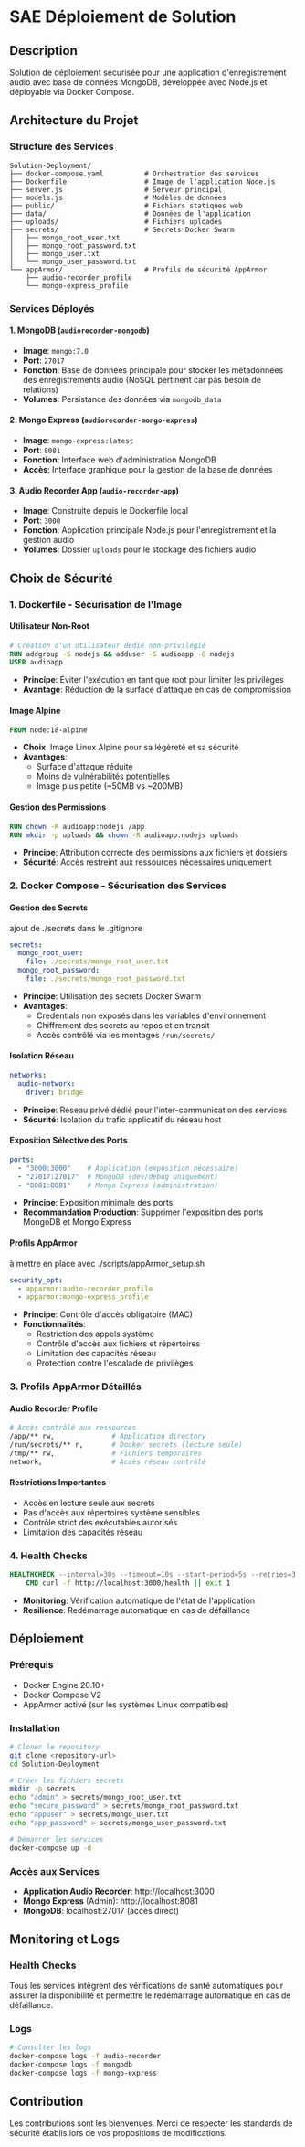 # SAE Déploiement de Solution

## Description
Solution de déploiement sécurisée pour une application d'enregistrement audio avec base de données MongoDB, développée avec Node.js et déployable via Docker Compose.

## Architecture du Projet

### Structure des Services
```
Solution-Deployment/
├── docker-compose.yaml          # Orchestration des services
├── Dockerfile                   # Image de l'application Node.js
├── server.js                    # Serveur principal
├── models.js                    # Modèles de données
├── public/                      # Fichiers statiques web
├── data/                        # Données de l'application
├── uploads/                     # Fichiers uploadés
├── secrets/                     # Secrets Docker Swarm
│   ├── mongo_root_user.txt
│   ├── mongo_root_password.txt
│   ├── mongo_user.txt
│   └── mongo_user_password.txt
└── appArmor/                    # Profils de sécurité AppArmor
    ├── audio-recorder_profile
    └── mongo-express_profile
```

### Services Déployés

#### 1. **MongoDB** (`audiorecorder-mongodb`)
- **Image**: `mongo:7.0`
- **Port**: `27017`
- **Fonction**: Base de données principale pour stocker les métadonnées des enregistrements audio (NoSQL pertinent car pas besoin de relations)
- **Volumes**: Persistance des données via `mongodb_data`

#### 2. **Mongo Express** (`audiorecorder-mongo-express`)
- **Image**: `mongo-express:latest`
- **Port**: `8081`
- **Fonction**: Interface web d'administration MongoDB
- **Accès**: Interface graphique pour la gestion de la base de données

#### 3. **Audio Recorder App** (`audio-recorder-app`)
- **Image**: Construite depuis le Dockerfile local
- **Port**: `3000`
- **Fonction**: Application principale Node.js pour l'enregistrement et la gestion audio
- **Volumes**: Dossier `uploads` pour le stockage des fichiers audio

## Choix de Sécurité

### 1. **Dockerfile - Sécurisation de l'Image**

#### Utilisateur Non-Root
```dockerfile
# Création d'un utilisateur dédié non-privilégié
RUN addgroup -S nodejs && adduser -S audioapp -G nodejs
USER audioapp
```
- **Principe**: Éviter l'exécution en tant que root pour limiter les privilèges
- **Avantage**: Réduction de la surface d'attaque en cas de compromission

#### Image Alpine
```dockerfile
FROM node:18-alpine
```
- **Choix**: Image Linux Alpine pour sa légèreté et sa sécurité
- **Avantages**: 
  - Surface d'attaque réduite
  - Moins de vulnérabilités potentielles
  - Image plus petite (~50MB vs ~200MB)

#### Gestion des Permissions
```dockerfile
RUN chown -R audioapp:nodejs /app
RUN mkdir -p uploads && chown -R audioapp:nodejs uploads
```
- **Principe**: Attribution correcte des permissions aux fichiers et dossiers
- **Sécurité**: Accès restreint aux ressources nécessaires uniquement

### 2. **Docker Compose - Sécurisation des Services**

#### Gestion des Secrets

ajout de ./secrets dans le .gitignore 

```yaml
secrets:
  mongo_root_user:
    file: ./secrets/mongo_root_user.txt
  mongo_root_password:
    file: ./secrets/mongo_root_password.txt
```
- **Principe**: Utilisation des secrets Docker Swarm
- **Avantages**: 
  - Credentials non exposés dans les variables d'environnement
  - Chiffrement des secrets au repos et en transit
  - Accès contrôlé via les montages `/run/secrets/`

#### Isolation Réseau
```yaml
networks:
  audio-network:
    driver: bridge
```
- **Principe**: Réseau privé dédié pour l'inter-communication des services
- **Sécurité**: Isolation du trafic applicatif du réseau host

#### Exposition Sélective des Ports
```yaml
ports:
  - "3000:3000"    # Application (exposition nécessaire)
  - "27017:27017"  # MongoDB (dev/debug uniquement)
  - "8081:8081"    # Mongo Express (administration)
```
- **Principe**: Exposition minimale des ports
- **Recommandation Production**: Supprimer l'exposition des ports MongoDB et Mongo Express

#### Profils AppArmor

à mettre en place avec ./scripts/appArmor_setup.sh

```yaml
security_opt:
  - apparmor:audio-recorder_profile
  - apparmor:mongo-express_profile
```
- **Principe**: Contrôle d'accès obligatoire (MAC)
- **Fonctionnalités**:
  - Restriction des appels système
  - Contrôle d'accès aux fichiers et répertoires
  - Limitation des capacités réseau
  - Protection contre l'escalade de privilèges

### 3. **Profils AppArmor Détaillés**

#### Audio Recorder Profile
```bash
# Accès contrôlé aux ressources
/app/** rw,              # Application directory
/run/secrets/** r,       # Docker secrets (lecture seule)
/tmp/** rw,              # Fichiers temporaires
network,                 # Accès réseau contrôlé
```

#### Restrictions Importantes
- Accès en lecture seule aux secrets
- Pas d'accès aux répertoires système sensibles
- Contrôle strict des exécutables autorisés
- Limitation des capacités réseau

### 4. **Health Checks**
```dockerfile
HEALTHCHECK --interval=30s --timeout=10s --start-period=5s --retries=3 \
    CMD curl -f http://localhost:3000/health || exit 1
```
- **Monitoring**: Vérification automatique de l'état de l'application
- **Resilience**: Redémarrage automatique en cas de défaillance

## Déploiement

### Prérequis
- Docker Engine 20.10+
- Docker Compose V2
- AppArmor activé (sur les systèmes Linux compatibles)

### Installation
```bash
# Cloner le repository
git clone <repository-url>
cd Solution-Deployment

# Créer les fichiers secrets
mkdir -p secrets
echo "admin" > secrets/mongo_root_user.txt
echo "secure_password" > secrets/mongo_root_password.txt
echo "appuser" > secrets/mongo_user.txt
echo "app_password" > secrets/mongo_user_password.txt

# Démarrer les services
docker-compose up -d
```

### Accès aux Services
- **Application Audio Recorder**: http://localhost:3000
- **Mongo Express** (Admin): http://localhost:8081
- **MongoDB**: localhost:27017 (accès direct)


## Monitoring et Logs

### Health Checks
Tous les services intègrent des vérifications de santé automatiques pour assurer la disponibilité et permettre le redémarrage automatique en cas de défaillance.

### Logs
```bash
# Consulter les logs
docker-compose logs -f audio-recorder
docker-compose logs -f mongodb
docker-compose logs -f mongo-express
```

## Contribution
Les contributions sont les bienvenues. Merci de respecter les standards de sécurité établis lors de vos propositions de modifications.
